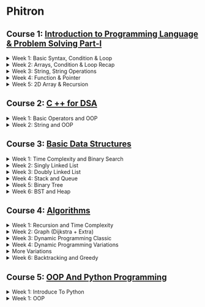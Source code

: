 
# Phitron

## Course 1: <a href="https://github.com/Md-Rifat-Hossen/Phitron_3/tree/master/:%20Introduction%20to%20Programming%20Language%20%26%20Problem%20Solving%20Part-I/Module%2001:%20Bsic%20Syntax%2Cvariavles%20and%20Data%20Type"> Introduction to Programming Language & Problem Solving Part-I</a>


<details>
<summary>Week 1: Basic Syntax, Condition & Loop</summary>
    <ul>
        <li>Data types and limitations</li>
        <li>Operators, Conditional Statement</li>
        <li>Loop & Nested Loop</li>
    </ul>
</details>

<details>
<summary>Week 2: Arrays, Condition & Loop Recap</summary>
    <ul>
        <li>Nested if-else recap</li>
        <li>Nested Loop recap</li>
        <li>Array</li>
    </ul>
</details>

<details>
<summary>Week 3: String, String Operations</summary>
    <ul>
        <li>Array Operations</li>
        <li>String</li>
        <li>String Operation</li>
    </ul>
</details>

<details>
<summary>Week 4: Function & Pointer</summary>
    <ul>
        <li>Nested loop reacap</li>
        <li>Function</li>
        <li>Pointer</li>
    </ul>
</details>

<details>
<summary>Week 5: 2D Array & Recursion</summary>
    <ul>
        <li>2D Array</li>
        <li>Recursion</li>
        <li>Recursion Problem Solving</li>
    </ul>
</details>


## Course 2: <a href="https://github.com/Md-Rifat-Hossen/Phitron_3/tree/master/C%2B%2B%20for%20DSA">C ++ for DSA </a>

<details>
<summary>Week 1: Basic Operators and OOP</summary>
    <ul>
        <li>Basic Operators</li>
        <li>Dynamic Memory Allocation</li>
        <li>Class and Object</li>
    </ul>
</details>

<details>
<summary>Week 2: String and OOP</summary>
    <ul>
        <li>String</li>
        <li>Class and String</li>
        <li>Array of Objects</li>
    </ul>
</details>

## Course 3: <a href="https://github.com/Md-Rifat-Hossen/Phitron_3/tree/master/Basic%20Data%20Structure"> Basic Data Structures </a>

<details>
<summary>Week 1: Time Complexity and Binary Search</summary>
    <ul>
        <li>Time Complexsity</li>
        <li>STL Vector</li>
        <li>Prefix Sum and Binary Search</li>
    </ul>
</details>

<details>
<summary>Week 2: Singly Linked List</summary>
    <ul>
        <li>Singly Linked List</li>
        <li>Operations on Singly Linked List</li>
        <li>Singly Linked List Recap</li>
    </ul>
</details>

<details>
<summary>Week 3: Doubly Linked List</summary>
    <ul>
        <li>Doubly Linked List</li>
        <li>STL List and Cycle Detection</li>
        <li>Linked List related problem solving</li>
    </ul>
</details>

<details>
<summary>Week 4: Stack and Queue</summary>
    <ul>
        <li>Queue Implementation</li>
        <li>STL Stack and Queue</li>
        <li>Stack and Queue related problem solving</li>
    </ul>
</details>

<details>
<summary>Week 5: Binary Tree</summary>
    <ul>
        <li>Binary Tree Implementation</li>
        <li>Binary Tree Operations</li>
        <li>Binary Tree related problem solving</li>
    </ul>
</details>

<details>
<summary>Week 6: BST and Heap</summary>
    <ul>
        <li>BST Implementation</li>
        <li>Heap Implementation</li>
        <li>STL Priority Queue and Map</li>
    </ul>
</details>


## Course 4: <a href="#"> Algorithms </a>

<details>
<summary>Week 1: Recursion and Time Complexity</summary>
    <ul>
        <li>Graph Presentation</li>
        <li>BFS</li>
        <li>DFS & Cycle Presentation</li>
    </ul>
</details>

<details>
<summary>Week 2: Graph (Dijkstra + Extra)</summary>
    <ul>
        <li>Dijkstra Algorithm</li>
        <li>Bellman Ford Algorithm</li>
        <li>Floyd Warshall Algorithm</li>
    </ul>
</details>

<details>
<summary>Week 3: Dynamic Programming Classic</summary>
    <ul>
        <li>Fibonacci Series</li>
        <li>0-1 Knapsack</li>
        <li>Unbounded Knapsack</li>
    </ul>
</details>

<details>
<summary>Week 4: Dynamic Programming Variations</summary>
    <ul>
        <li>Knapsack Variations</li>
        <li>Coin Change DP</li>
        <li>LCS</li>
    </ul>
</details>

<details>
<summary>More Variations</summary>
    <ul>
        <li>Unbounded Knapsack Variations</li>
        <li>LCS Variations</li>
        <li>Hashing</li>
    </ul>
</details>

<details>
<summary>Week 6: Backtracking and Greedy</summary>
    <ul>
        <li>Backtracking</li>
        <li>Greedy Approach</li>
        <li>Minimum Spanning Tree</li>
    </ul>
</details>


## Course 5: <a href="#"> OOP And Python Programming </a>

<details>
<summary>Week 1: Introduce To Python</summary>
    <ul>
        <li>Introduce To Python</li>
        <li>Basic Python</li>
        <li>Basic Python 02</li>
    </ul>
</details>
<details>
<summary>Week 1: OOP</summary>
    <ul>
        <li>Class and Object</li>
        <li>Python OOP</li>
        <li>Basic Python 02</li>
    </ul>
</details>

